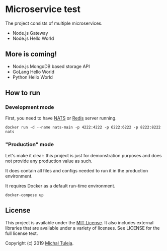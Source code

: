 # Microservice test

The project consists of multiple microservices.

- Node.js Gateway
- Node.js Hello World

## More is coming!

- Node.js MongoDB based storage API
- GoLang Hello World
- Python Hello World

## How to run

### Development mode

First, you need to have [NATS](https://github.com/nats-io/nats-server) or [Redis](https://redis.io) server running.

```
docker run -d --name nats-main -p 4222:4222 -p 6222:6222 -p 8222:8222 nats
```

### "Production" mode

Let's make it clear: this project is just for demonstration purposes and does not provide any production value as such.

It does contain all files and configs needed to run it in the production environment.

It requires Docker as a default run-time environment.

```
docker-compose up
```

## License

This project is available under the [MIT License](./LICENSE). It also includes external libraries that are available under a variety of licenses. See LICENSE for the full license text.

Copyright (c) 2019 [Michal Tuleja](http://tuleja.net).